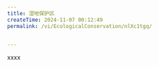 ```yaml
---
title: 湿地保护区
createTime: 2024-11-07 00:12:49
permalink: /vi/EcologicalConservation/nlXc1tgq/


---
```


xxxx